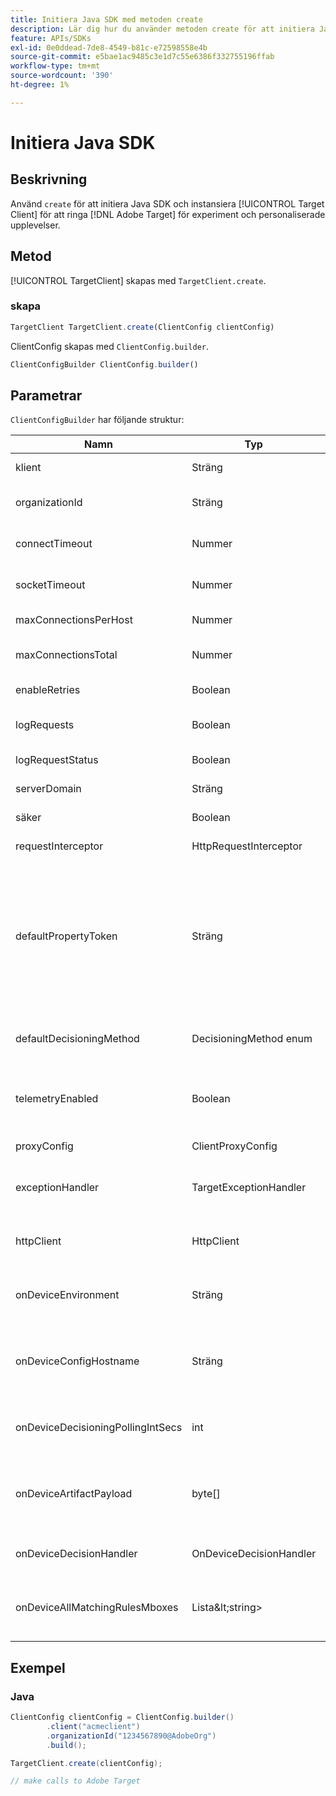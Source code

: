```yaml
---
title: Initiera Java SDK med metoden create
description: Lär dig hur du använder metoden create för att initiera Java SDK och instansiera [!UICONTROL TargetClient] för att ringa [!DNL Adobe Target] för experiment och personaliserade upplevelser.
feature: APIs/SDKs
exl-id: 0e0ddead-7de8-4549-b81c-e72598558e4b
source-git-commit: e5bae1ac9485c3e1d7c55e6386f332755196ffab
workflow-type: tm+mt
source-wordcount: '390'
ht-degree: 1%

---
```


# Initiera Java SDK

## Beskrivning

Använd `create` för att initiera Java SDK och instansiera [!UICONTROL Target Client] för att ringa [!DNL Adobe Target] för experiment och personaliserade upplevelser.

## Metod

[!UICONTROL TargetClient] skapas med `TargetClient.create`.

### skapa

```javascript {line-numbers="true"}
TargetClient TargetClient.create(ClientConfig clientConfig)
```

ClientConfig skapas med `ClientConfig.builder`.

```javascript {line-numbers="true"}
ClientConfigBuilder ClientConfig.builder()
```

## Parametrar

`ClientConfigBuilder` har följande struktur:

| Namn | Typ | Obligatoriskt | Standard | Beskrivning |
| --- | --- | --- | --- | --- |
| klient | Sträng | Ja | Ingen | [!UICONTROL Target Client Id] |
| organizationId | Sträng | Ja | Ingen | [!UICONTROL Experience Cloud Organization ID] |
| connectTimeout | Nummer | Nej | 10000 | Anslutningens timeout för alla begäranden i millisekunder |
| socketTimeout | Nummer | Nej | 10000 | Sockettimeout för alla begäranden i millisekunder |
| maxConnectionsPerHost | Nummer | Nej | 100 | Max antal anslutningar per [!DNL Target] värd |
| maxConnectionsTotal | Nummer | Nej | 200 | Max antal anslutningar inklusive alla [!DNL Target] värdar |
| enableRetries | Boolean | Nej | true | Automatiska försök för sockettimeout (max 4) |
| logRequests | Boolean | Nej | false | Logg [!DNL Target] förfrågningar och svar i felsökning |
| logRequestStatus | Boolean | Nej | false | Logg [!DNL Target] svarstid, status och URL |
| serverDomain | Sträng | Nej | `*client*.tt.omtrdc.net` | Åsidosätter standardvärdnamn |
| säker | Boolean | Nej | true | Avmarkerad för att tillämpa HTTP-schema |
| requestInterceptor | HttpRequestInterceptor | Nej | Null | Lägg till anpassad begärandespärr |
| defaultPropertyToken | Sträng | Nej | Ingen | Anger standardegenskapstoken för varje `getOffers` ring. **För beslut på enheten** hämtar SDK bara artefakten som innehåller de kvalificerade aktiviteterna för egenskapstoken som angetts i `defaultPropertyToken` |
| defaultDecisioningMethod | DecisioningMethod enum | Nej | SERVER_SIDE | Måste anges till ON_DEVICE eller HYBRID för att enhetsbeslut ska kunna aktiveras |
| telemetryEnabled | Boolean | Nej | true | Gör det möjligt för kunder att välja bort ytterligare datainsamling vid begäran om [!DNL Target] servrar |
| proxyConfig | ClientProxyConfig | Nej | Ingen | Klienten kan ange sin egen proxyinformation |
| exceptionHandler | TargetExceptionHandler | Nej | Ingen | Kan användas för att implementera anpassad undantagshantering under regelbearbetning |
| httpClient | HttpClient | Nej | Ingen | Tillåter användare att ersätta [!DNL Target] HTTP-klient med en anpassad HTTP-klient |
| onDeviceEnvironment | Sträng | Nej | produktion | Kan användas för att ange en annan enhetsmiljö, till exempel mellanlagring |
| onDeviceConfigHostname | Sträng | Nej | `assets.adobetarget.com` | Kan användas för att ange en annan värd som ska användas för att ladda ned filen med beslutsartefakt på enheten |
| onDeviceDecisioningPollingIntSecs | int | Nej | 300 (5 minuter) | Antal sekunder mellan hämtningarna av enhetsspecifik beslutsartefaktfil |
| onDeviceArtifactPayload | byte[] | Nej | Ingen | Tillhandahåller enhetsbeslut med föregående artefaktnyttolast för att möjliggöra omedelbar körning |
| onDeviceDecisionHandler | OnDeviceDecisionHandler | Nej | Ingen | Registrerar återanrop för enhets-ID-beslutshändelser |
| onDeviceAllMatchingRulesMboxes | Lista\&lt;string> | Nej | Ingen | Tillåter användare att ange kryssrutor för vilka allt matchande regelinnehåll returneras vid enhetsbeslut |

## Exempel

### Java

```java {line-numbers="true"}
ClientConfig clientConfig = ClientConfig.builder()
        .client("acmeclient")
        .organizationId("1234567890@AdobeOrg")
        .build();

TargetClient.create(clientConfig);

// make calls to Adobe Target
```
